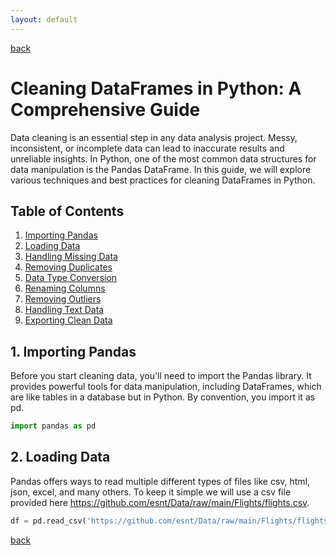 ```yaml
---
layout: default
---
```


[back](./)

# Cleaning DataFrames in Python: A Comprehensive Guide

Data cleaning is an essential step in any data analysis project. Messy, inconsistent, or incomplete data can lead to inaccurate results and unreliable insights. In Python, one of the most common data structures for data manipulation is the Pandas DataFrame. In this guide, we will explore various techniques and best practices for cleaning DataFrames in Python.

## Table of Contents

1. [Importing Pandas](#1-importing-pandas)
2. [Loading Data](#2-loading-data)
3. [Handling Missing Data](#3-handling-missing-data)
4. [Removing Duplicates](#4-removing-duplicates)
5. [Data Type Conversion](#5-data-type-conversion)
6. [Renaming Columns](#6-renaming-columns)
7. [Removing Outliers](#7-removing-outliers)
8. [Handling Text Data](#8-handling-text-data)
9. [Exporting Clean Data](#9-exporting-clean-data)

## 1. Importing Pandas

Before you start cleaning data, you'll need to import the Pandas library. It provides powerful tools for data manipulation, including DataFrames, which are like tables in a database but in Python. By convention, you import it as pd.

```python
import pandas as pd
```

## 2. Loading Data

Pandas offers ways to read multiple different types of files like csv, html, json, excel, and many others. To keep it simple we will use a csv file provided here https://github.com/esnt/Data/raw/main/Flights/flights.csv.

```python
df = pd.read_csv('https://github.com/esnt/Data/raw/main/Flights/flights.csv')
```



[back](./)
